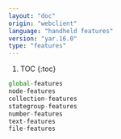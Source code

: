```yaml
---
layout: "doc"
origin: "webclient"
language: "handheld features"
version: "yar.16.0"
type: "features"
---
```


1. TOC
{:toc}

```js
global-features
node-features
collection-features
stategroup-features
number-features
text-features
file-features
```
